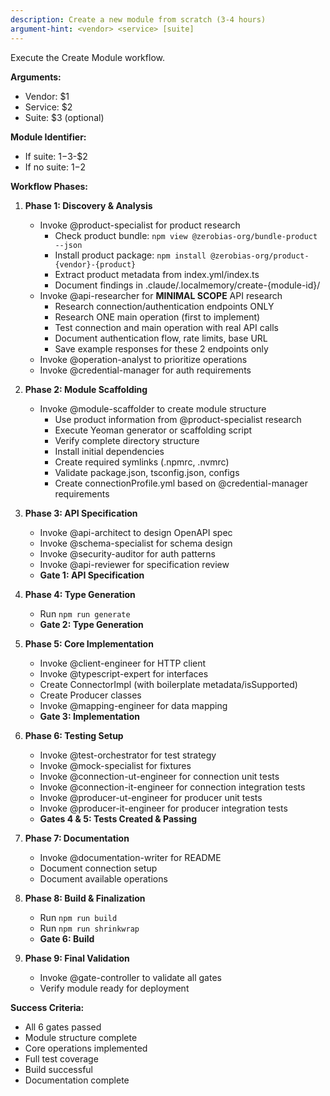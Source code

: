 ```yaml
---
description: Create a new module from scratch (3-4 hours)
argument-hint: <vendor> <service> [suite]
---
```


Execute the Create Module workflow.

**Arguments:**
- Vendor: $1
- Service: $2
- Suite: $3 (optional)

**Module Identifier:**
- If suite: $1-$3-$2
- If no suite: $1-$2

**Workflow Phases:**

1. **Phase 1: Discovery & Analysis**
   - Invoke @product-specialist for product research
     - Check product bundle: `npm view @zerobias-org/bundle-product --json`
     - Install product package: `npm install @zerobias-org/product-{vendor}-{product}`
     - Extract product metadata from index.yml/index.ts
     - Document findings in .claude/.localmemory/create-{module-id}/
   - Invoke @api-researcher for **MINIMAL SCOPE** API research
     - Research connection/authentication endpoints ONLY
     - Research ONE main operation (first to implement)
     - Test connection and main operation with real API calls
     - Document authentication flow, rate limits, base URL
     - Save example responses for these 2 endpoints only
   - Invoke @operation-analyst to prioritize operations
   - Invoke @credential-manager for auth requirements

2. **Phase 2: Module Scaffolding**
   - Invoke @module-scaffolder to create module structure
     - Use product information from @product-specialist research
     - Execute Yeoman generator or scaffolding script
     - Verify complete directory structure
     - Install initial dependencies
     - Create required symlinks (.npmrc, .nvmrc)
     - Validate package.json, tsconfig.json, configs
     - Create connectionProfile.yml based on @credential-manager requirements

3. **Phase 3: API Specification**
   - Invoke @api-architect to design OpenAPI spec
   - Invoke @schema-specialist for schema design
   - Invoke @security-auditor for auth patterns
   - Invoke @api-reviewer for specification review
   - **Gate 1: API Specification**

4. **Phase 4: Type Generation**
   - Run `npm run generate`
   - **Gate 2: Type Generation**

5. **Phase 5: Core Implementation**
   - Invoke @client-engineer for HTTP client
   - Invoke @typescript-expert for interfaces
   - Create ConnectorImpl (with boilerplate metadata/isSupported)
   - Create Producer classes
   - Invoke @mapping-engineer for data mapping
   - **Gate 3: Implementation**

6. **Phase 6: Testing Setup**
   - Invoke @test-orchestrator for test strategy
   - Invoke @mock-specialist for fixtures
   - Invoke @connection-ut-engineer for connection unit tests
   - Invoke @connection-it-engineer for connection integration tests
   - Invoke @producer-ut-engineer for producer unit tests
   - Invoke @producer-it-engineer for producer integration tests
   - **Gates 4 & 5: Tests Created & Passing**

7. **Phase 7: Documentation**
   - Invoke @documentation-writer for README
   - Document connection setup
   - Document available operations

8. **Phase 8: Build & Finalization**
   - Run `npm run build`
   - Run `npm run shrinkwrap`
   - **Gate 6: Build**

9. **Phase 9: Final Validation**
   - Invoke @gate-controller to validate all gates
   - Verify module ready for deployment

**Success Criteria:**
- All 6 gates passed
- Module structure complete
- Core operations implemented
- Full test coverage
- Build successful
- Documentation complete
